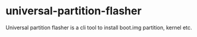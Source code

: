 # universal-partition-flasher
Universal partition flasher is a cli tool to install boot.img partition, kernel etc.
